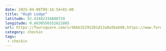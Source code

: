```yaml
---
date: 2025-04-06T09:16:54+01:00
title: "High Lodge"
latitude: 52.43442334888729
longitude: 0.6630556552621885
url: https://foursquare.com/v/4bbb32291261d13a0a5beb98,https://www.forestryengland.uk/high-lodge
category: checkin
tags:
 - checkin
---
```

